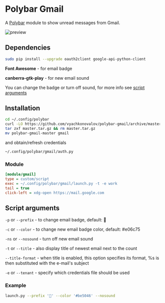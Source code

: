 # Polybar Gmail

A [Polybar](https://github.com/jaagr/polybar) module to show unread messages from Gmail.

![preview](https://github.com/vyachkonovalov/polybar-gmail/raw/master/preview.png)

## Dependencies

```sh
sudo pip install --upgrade oauth2client google-api-python-client
```

**Font Awesome** - for email badge

**canberra-gtk-play** - for new email sound

You can change the badge or turn off sound, for more info see [script arguments](#script-arguments)

## Installation

```sh
cd ~/.config/polybar
curl -LO https://github.com/vyachkonovalov/polybar-gmail/archive/master.tar.gz
tar zxf master.tar.gz && rm master.tar.gz
mv polybar-gmail-master gmail
```

and obtain/refresh credentials

```sh
~/.config/polybar/gmail/auth.py
```

### Module

```ini
[module/gmail]
type = custom/script
exec = ~/.config/polybar/gmail/launch.py -t -e work
tail = true
click-left = xdg-open https://mail.google.com
```

## Script arguments

`-p` or `--prefix` - to change email badge, default: 

`-c` or `--color` - to change new email badge color, default: #e06c75

`-ns` or `--nosound` - turn off new email sound

`-t` or `--title` - also display title of newest email next to the count

`--title-format` - when title is enabled, this option specifies its format, %s is then substituted with the e-mail's subject

`-e` or `--tenant` - specify which credentials file should be used

### Example

```sh
launch.py --prefix '📧' --color '#be5046' --nosound
```
